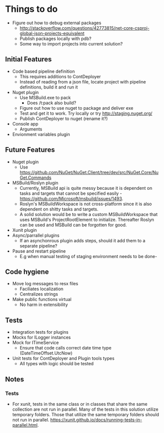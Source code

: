 # Things to do
- Figure out how to debug external packages
  - http://stackoverflow.com/questions/42773815/net-core-csproj-global-json-projects-equivalent
  - Publish packages locally with pdb?
  - Some way to import projects into current solution?

## Initial Features
- Code based pipeline definition 
  - This requires additions to ContDeployer
  - Instead of reading from a json file, locate project with pipeline definitions, build it and run it
- Nuget plugin
  - Use MSBuild.exe to pack
    - Does /t:pack also build?
  - Figure out how to use nuget to package and deliver exe
  - Test and get it to work. Try locally or try http://staging.nuget.org/
  - Publish ContDeployer to nuget (rename it?)
- Console app
  - Arguments
- Envionment variables plugin

## Future Features
- Nuget plugin
  - Use https://github.com/NuGet/NuGet.Client/tree/dev/src/NuGet.Core/NuGet.Commands
- MSBuild/Roslyn plugin
  - Currently, MSBuild api is quite messy because it is dependent on tasks and targets that cannot
    be specified easily - https://github.com/Microsoft/msbuild/issues/1493.
  - Roslyn's MSBuildWorkspace is not cross-platform since it is also dependent on shitty tasks and 
    targets.
  - A solid solution would be to write a custom MSBuildWorkspace that uses MSBuild's ProjectRootElement
    to initialize. Thereafter Roslyn can be used and MSBuild can be forgotten for good.
- Xunit plugin
- Async/parrallel plugins
  - If an asynchonrous plugin adds steps, should it add them to a separate pipeline?
- Pause and restart pipeline 
  - E.g when manual testing of staging environment needs to be done- 
## Code hygiene
- Move log messages to resx files
  - Faciliates localization 
  - Centralizes strings
- Make public functions virtual
  - No harm in extensibility
## Tests
- Integration tests for plugins
- Mocks for ILogger instances
- Mock for ITimeService
  - Ensure that code calls correct date time type (DateTimeOffset.UtcNow)
- Unit tests for ContDeployer and Plugin tools types
  - All types with logic should be tested

## Notes
### Tests
- For xunit, tests in the same class or in classes that share the same collection are not run in parallel. Many of the tests in this solution utilize temporary folders. Those that utilize the same temporary
  folders should not run in parallel. https://xunit.github.io/docs/running-tests-in-parallel.html.
 